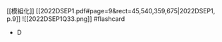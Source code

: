 [[模組化]]
[[2022DSEP1.pdf#page=9&rect=45,540,359,675|2022DSEP1, p.9]]
![[2022DSEP1Q33.png]] #flashcard 
- D

